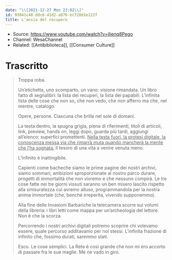 ```yaml
---
date: "\\[2021-12-27 Mon 23:02\\]"
id: 93041c48-ddc0-41d2-a876-ec728d1e122f
title: L'ansia del recupero
---
```


- Source: <https://www.youtube.com/watch?v=jIienq8Pego>
- Channel: WesaChannel
- Related: [[Antibiblioteca]], [[Consumer Culture]]

# Trascritto

> Troppa roba.
>
> Un’etichetta, uno scomparto, un vano: visione rimandata. Un libro fatto di segnalibri: la lista dei recuperi, la lista dei papabili. L’infinita lista delle cose che non so, che non vedo, che non afferro ma che, nel mentre, catalogo.
>
> Opere, persone. Ciascuna che brilla nel sole di domani.
>
> La testa dentro, la spugna grigia, piena di riferimenti, titoli di articoli, link, preview, hands on, leggi dopo, guarda più tardi, aggiungi all’elenco: superfici promettenti. <u>Nella testa fuori, la protesi digitale, la conoscenza messa via che rimarrà muta quando mancherà la mente che l’ha sognata.</u> Il tesoro di una vita a venire venuta meno.
>
> L’infinito è inattingibile.
>
> Capienti come bacheche siamo le prime pagine dei nostri archivi, siamo sommari, ambizioni sproporzionate al nostro parco durare, progetti di immortalità che non vivremo e che nessuno compirà. Le tre cose fatte nei tre giorni vissuti saranno un ben misero lascito rispetto alla smisuratezza cui avremo alluso, programmandola per la nostra anima immortale (che, benché irreperita, vivendo supponemmo).
>
> Alla fine delle Invasioni Barbariche la telecamera scorre sui volumi della libreria: i libri letti come mappa per un’archeologia del lettore. Non è che la scorza.
>
> Percorrendo i nostri archivi digitali potremo scoprire chi volevamo essere, quale percorso additavamo per noi stessi. L’infinita frazione di infinito che, fossimo durati, saremmo stati.
>
> Esco. Le cose semplici. La Rete è così grande che non mi ero accorto di passare fra le sue maglie. Me ne vado in giro.
